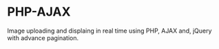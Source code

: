 # PHP-AJAX
Image uploading and displaing in real time using PHP, AJAX and, jQuery with advance pagination.
